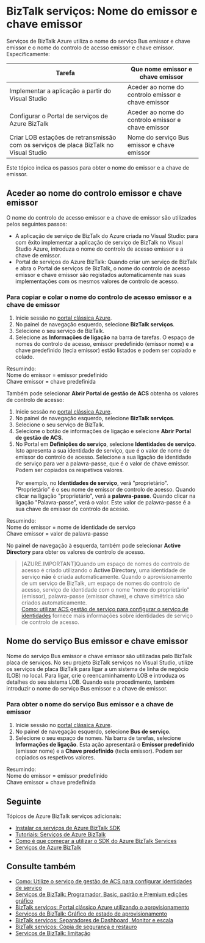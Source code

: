 <properties 
    pageTitle="Nome do emissor e chave emissor nos serviços do BizTalk | Microsoft Azure" 
    description="Saiba como recuperar nome emissor e chave emissor para o serviço Bus ou controlo de acesso (ACS) nos serviços do BizTalk. MAK, MAB, WABS" 
    services="biztalk-services" 
    documentationCenter="" 
    authors="MandiOhlinger" 
    manager="erikre" 
    editor=""/>

<tags 
    ms.service="biztalk-services" 
    ms.workload="integration" 
    ms.tgt_pltfrm="na" 
    ms.devlang="na" 
    ms.topic="article" 
    ms.date="08/15/2016" 
    ms.author="mandia"/>




# <a name="biztalk-services-issuer-name-and-issuer-key"></a>BizTalk serviços: Nome do emissor e chave emissor

Serviços de BizTalk Azure utiliza o nome do serviço Bus emissor e chave emissor e o nome do controlo de acesso emissor e chave emissor. Especificamente:

Tarefa | Que nome emissor e chave emissor
--- | ---
Implementar a aplicação a partir do Visual Studio | Aceder ao nome do controlo emissor e chave emissor
Configurar o Portal de serviços de Azure BizTalk | Aceder ao nome do controlo emissor e chave emissor
Criar LOB estações de retransmissão com os serviços de placa BizTalk no Visual Studio | Nome do serviço Bus emissor e chave emissor

Este tópico indica os passos para obter o nome do emissor e a chave de emissor. 

## <a name="access-control-issuer-name-and-issuer-key"></a>Aceder ao nome do controlo emissor e chave emissor
O nome do controlo de acesso emissor e a chave de emissor são utilizados pelos seguintes passos:

- A aplicação de serviço de BizTalk do Azure criada no Visual Studio: para com êxito implementar a aplicação de serviço de BizTalk no Visual Studio Azure, introduza o nome do controlo de acesso emissor e a chave de emissor. 
- Portal de serviços do Azure BizTalk: Quando criar um serviço de BizTalk e abra o Portal de serviços de BizTalk, o nome do controlo de acesso emissor e chave emissor são registados automaticamente nas suas implementações com os mesmos valores de controlo de acesso.

### <a name="to-copy-and-paste-the-access-control-issuer-name-and-issuer-key"></a>Para copiar e colar o nome do controlo de acesso emissor e a chave de emissor

1. Inicie sessão no [portal clássica Azure](http://go.microsoft.com/fwlink/p/?LinkID=213885).
2. No painel de navegação esquerdo, selecione **BizTalk serviços**.
3. Selecione o seu serviço de BizTalk. 
4. Selecione as **Informações de ligação** na barra de tarefas. O espaço de nomes do controlo de acesso, emissor predefinido (emissor nome) e a chave predefinido (tecla emissor) estão listados e podem ser copiado e colado.  

Resumindo:  
Nome do emissor = emissor predefinido  
Chave emissor = chave predefinida


Também pode selecionar **Abrir Portal de gestão de ACS** obtenha os valores de controlo de acesso:

1. Inicie sessão no [portal clássica Azure](http://go.microsoft.com/fwlink/p/?LinkID=213885).
2. No painel de navegação esquerdo, selecione **BizTalk serviços**.
3. Selecione o seu serviço de BizTalk.
4. Selecione o botão de informações de ligação e selecione **Abrir Portal de gestão de ACS**.
5. No Portal em **Definições do serviço**, selecione **Identidades de serviço**. Isto apresenta a sua identidade de serviço, que é o valor de nome de emissor do controlo de acesso. Selecione a sua ligação de identidade de serviço para ver a palavra-passe, que é o valor de chave emissor. Podem ser copiados os respetivos valores.<br/><br/>
Por exemplo, no **Identidades de serviço**, verá "proprietário". "Proprietário" é o seu nome de emissor de controlo de acesso. Quando clicar na ligação "proprietário", verá a **palavra-passe**. Quando clicar na ligação "Palavra-passe", verá o valor. Este valor de palavra-passe é a sua chave de emissor de controlo de acesso.  

Resumindo:  
Nome do emissor = nome de identidade de serviço  
Chave emissor = valor de palavra-passe

No painel de navegação à esquerda, também pode selecionar **Active Directory** para obter os valores de controlo de acesso. 

> [AZURE.IMPORTANT]Quando um espaço de nomes do controlo de acesso é criado utilizando o **Active Directory**, uma identidade de serviço **não** é criada automaticamente. Quando o aprovisionamento de um serviço de BizTalk, um espaço de nomes do controlo de acesso, serviço de identidade com o nome "nome do proprietário" (emissor), palavra-passe (emissor chave), e chave simétrica são criados automaticamente.<br /> 
[Como: utilizar ACS gestão de serviço para configurar o serviço de identidades](http://go.microsoft.com/fwlink/p/?LinkID=303942) fornece mais informações sobre identidades de serviço de controlo de acesso.


## <a name="service-bus-issuer-name-and-issuer-key"></a>Nome do serviço Bus emissor e chave emissor
Nome do serviço Bus emissor e chave emissor são utilizadas pelo BizTalk placa de serviços. No seu projeto BizTalk serviços no Visual Studio, utilize os serviços de placa BizTalk para ligar a um sistema de linha de negócio (LOB) no local. Para ligar, crie o reencaminhamento LOB e introduza os detalhes do seu sistema LOB. Quando este procedimento, também introduzir o nome do serviço Bus emissor e a chave de emissor.

### <a name="to-retrieve-the-service-bus-issuer-name-and-issuer-key"></a>Para obter o nome do serviço Bus emissor e a chave de emissor

1. Inicie sessão no [portal clássica Azure](http://go.microsoft.com/fwlink/p/?LinkID=213885).
2. No painel de navegação esquerdo, selecione **Bus de serviço**.
3. Selecione o seu espaço de nomes. Na barra de tarefas, selecione **Informações de ligação**. Esta ação apresentará o **Emissor predefinido** (emissor nome) e a **Chave predefinido** (tecla emissor). Podem ser copiados os respetivos valores.  

Resumindo:  
Nome do emissor = emissor predefinido  
Chave emissor = chave predefinida

## <a name="next"></a>Seguinte
Tópicos de Azure BizTalk serviços adicionais:

-  [Instalar os serviços de Azure BizTalk SDK](http://go.microsoft.com/fwlink/p/?LinkID=241589)<br/>
-  [Tutoriais: Serviços de Azure BizTalk](http://go.microsoft.com/fwlink/p/?LinkID=236944)<br/>
-  [Como é que começar a utilizar o SDK do Azure BizTalk Services](http://go.microsoft.com/fwlink/p/?LinkID=302335)<br/>
-  [Serviços de Azure BizTalk](http://go.microsoft.com/fwlink/p/?LinkID=303664)<br/>


## <a name="see-also"></a>Consulte também
-  [Como: Utilize o serviço de gestão de ACS para configurar identidades de serviço](http://go.microsoft.com/fwlink/p/?LinkID=303942)<br/>
- [Serviços de BizTalk: Programador, Basic, padrão e Premium edições gráfico](http://go.microsoft.com/fwlink/p/?LinkID=302279)<br/>
- [BizTalk serviços: Portal clássico Azure utilizando o aprovisionamento](http://go.microsoft.com/fwlink/p/?LinkID=302280)<br/>
- [Serviços de BizTalk: Gráfico de estado de aprovisionamento](http://go.microsoft.com/fwlink/p/?LinkID=329870)<br/>
- [BizTalk serviços: Separadores de Dashboard, Monitor e escala](http://go.microsoft.com/fwlink/p/?LinkID=302281)<br/>
- [BizTalk serviços: Cópia de segurança e restauro](http://go.microsoft.com/fwlink/p/?LinkID=329873)<br/>
- [Serviços de BizTalk: limitação](http://go.microsoft.com/fwlink/p/?LinkID=302282)<br/>
 
